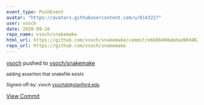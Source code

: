 ```yaml
---
event_type: PushEvent
avatar: "https://avatars.githubusercontent.com/u/814322?"
user: vsoch
date: 2020-09-16
repo_name: vsoch/snakemake
html_url: https://github.com/vsoch/snakemake/commit/e6b8b468abdaa90d462661d51329150a63cf7e02
repo_url: https://github.com/vsoch/snakemake
---
```


<a href='https://github.com/vsoch' target='_blank'>vsoch</a> pushed to <a href='https://github.com/vsoch/snakemake' target='_blank'>vsoch/snakemake</a>

<small>adding assertion that snakefile exists

Signed-off-by: vsoch <vsochat@stanford.edu></small>

<a href='https://github.com/vsoch/snakemake/commit/e6b8b468abdaa90d462661d51329150a63cf7e02' target='_blank'>View Commit</a>